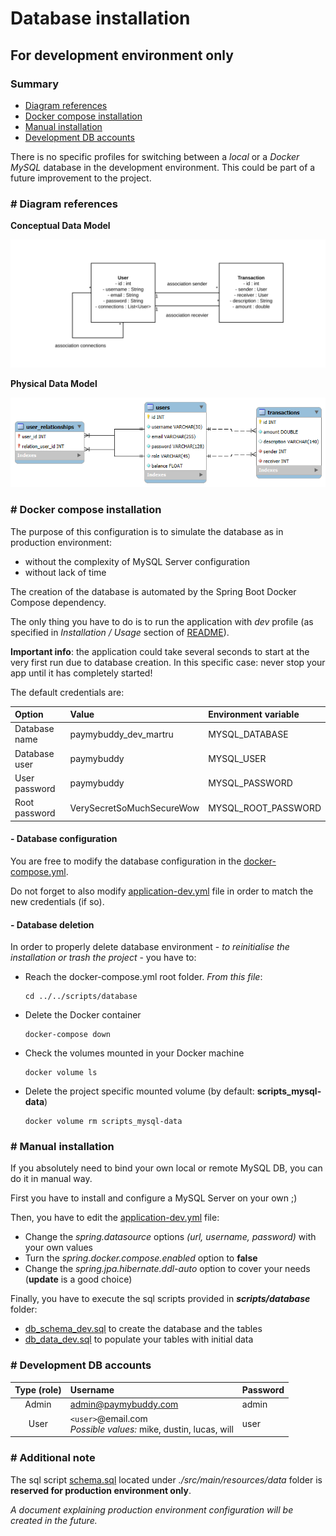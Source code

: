 # Database installation 
## For development environment only
### Summary
- [Diagram references](#diagram-references)
- [Docker compose installation](#docker-install)
- [Manual installation](#manual-install)
- [Development DB accounts](#initial-accounts)

There is no specific profiles for switching between a _local_ or a _Docker MySQL_ database in the development environment. This could be part of a future improvement to the project.

### <a id="diagram-references"></a># Diagram references
**Conceptual Data Model**

![Conceptual Data Model](img/conceptual_data_model.png)

**Physical Data Model**

![Physical Data Model](img/physical_data_model.png)

### <a id="docker-install"></a># Docker compose installation
The purpose of this configuration is to simulate the database as in production environment:
- without the complexity of MySQL Server configuration
- without lack of time

The creation of the database is automated by the Spring Boot Docker Compose dependency.

The only thing you have to do is to run the application with _dev_ profile (as specified in _Installation / Usage_ section of [README](../../README.md)).

**Important info**: the application could take several seconds to start at the very first run due to database creation. In this specific case: never stop your app until it has completely started!

The default credentials are:

| Option        | Value                     | Environment variable |
|:--------------|:--------------------------|:---------------------|
| Database name | paymybuddy_dev_martru     | MYSQL_DATABASE       |
| Database user | paymybuddy                | MYSQL_USER           |
| User password | paymybuddy                | MYSQL_PASSWORD       |
| Root password | VerySecretSoMuchSecureWow | MYSQL_ROOT_PASSWORD  |

#### - Database configuration
You are free to modify the database configuration in the [docker-compose.yml](../../scripts/docker-compose.yml).

Do not forget to also modify [application-dev.yml](../../src/main/resources/application-dev.yml) file in order to match the new credentials (if so).

#### - Database deletion
In order to properly delete database environment - _to reinitialise the installation or trash the project_ - you have to:
- Reach the docker-compose.yml root folder. _From this file_:
  ```shell
  cd ../../scripts/database
   ```
- Delete the Docker container
  ```shell
  docker-compose down
  ```
- Check the volumes mounted in your Docker machine
  ```shell
  docker volume ls
  ```
- Delete the project specific mounted volume (by default: **scripts_mysql-data**)
  ```shell
  docker volume rm scripts_mysql-data
  ```

### <a id="manual-install"></a># Manual installation
If you absolutely need to bind your own local or remote MySQL DB, you can do it in manual way.

First you have to install and configure a MySQL Server on your own ;)

Then, you have to edit the [application-dev.yml](../../src/main/resources/application-dev.yml) file:
- Change the _spring.datasource_ options _(url, username, password)_ with your own values
- Turn the _spring.docker.compose.enabled_ option to **false**
- Change the _spring.jpa.hibernate.ddl-auto_ option to cover your needs (**update** is a good choice)

Finally, you have to execute the sql scripts provided in _**scripts/database**_ folder:
- [db_schema_dev.sql](../../scripts/database/db_schema_dev.sql) to create the database and the tables
- [db_data_dev.sql](../../scripts/database/db_data_dev.sql) to populate your tables with initial data

### <a id="initial-accounts"></a># Development DB accounts
| Type (role) | Username                                                            | Password |
|:-----------:|:--------------------------------------------------------------------|:---------|
|    Admin    | admin@paymybuddy.com                                                | admin    |
|    User     | `<user>`@email.com<br/>_Possible values:_ mike, dustin, lucas, will | user     |


### # Additional note

The sql script [schema.sql](../../src/main/resources/data/schema.sql) located under _./src/main/resources/data_ folder is **reserved for production environment only**.

_A document explaining production environment configuration will be created in the future._